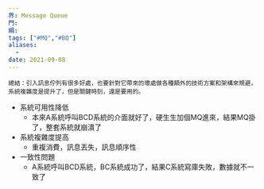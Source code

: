 ```yaml
---
界: Message Queue
門: 
綱: 
tags: ["#MQ","#BQ"]
aliases:
  - 
date: 2021-09-08
---
```


	總結：引入訊息佇列有很多好處，也要針對它帶來的壞處做各種額外的技術方案和架構來規避，系統複雜度是提升了，但是關鍵時刻，還是要用的。

-   系統可用性降低
    -   本來A系統呼叫BCD系統的介面就好了，硬生生加個MQ進來，結果MQ掛了，整套系統就崩潰了
-   系統複雜度提高
    -   重複消費，訊息丟失，訊息順序性
-   一致性問題
    -   A系統呼叫BCD系統，BC系統成功了，結果C系統寫庫失敗，數據就不一致了

